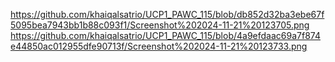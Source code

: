 https://github.com/khaiqalsatrio/UCP1_PAWC_115/blob/db852d32ba3ebe67f5095bea7943bb1b88c093f1/Screenshot%202024-11-21%20123705.png
https://github.com/khaiqalsatrio/UCP1_PAWC_115/blob/4a9efdaac69a7f874e44850ac012955dfe90713f/Screenshot%202024-11-21%20123733.png

